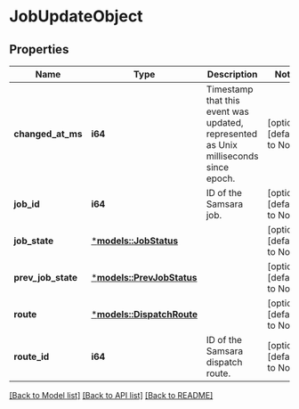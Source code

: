 # JobUpdateObject

## Properties
Name | Type | Description | Notes
------------ | ------------- | ------------- | -------------
**changed_at_ms** | **i64** | Timestamp that this event was updated, represented as Unix milliseconds since epoch. | [optional] [default to None]
**job_id** | **i64** | ID of the Samsara job. | [optional] [default to None]
**job_state** | [***models::JobStatus**](jobStatus.md) |  | [optional] [default to None]
**prev_job_state** | [***models::PrevJobStatus**](prevJobStatus.md) |  | [optional] [default to None]
**route** | [***models::DispatchRoute**](DispatchRoute.md) |  | [optional] [default to None]
**route_id** | **i64** | ID of the Samsara dispatch route. | [optional] [default to None]

[[Back to Model list]](../README.md#documentation-for-models) [[Back to API list]](../README.md#documentation-for-api-endpoints) [[Back to README]](../README.md)


